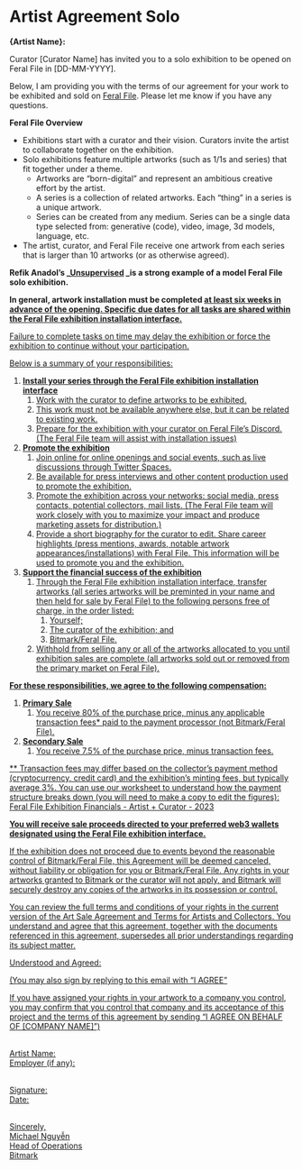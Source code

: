 # Artist Agreement Solo

**{Artist Name}:**

Curator [Curator Name] has invited you to a solo exhibition to be opened on Feral File in [DD-MM-YYYY]. 

Below, I am providing you with the terms of our agreement for your work to be exhibited and sold on [Feral File](https://feralfile.com). Please let me know if you have any questions.

**Feral File Overview**
- Exhibitions start with a curator and their vision. Curators invite the artist to collaborate together on the exhibition.
- Solo exhibitions feature multiple artworks (such as 1/1s and series) that fit together under a theme.
    - Artworks are “born-digital” and represent an ambitious creative effort by the artist. 
    - A series is a collection of related artworks. Each “thing” in a series is a unique artwork.
    - Series can be created from any medium. Series can be a single data type selected from: generative (code), video, image, 3d models, language, etc. 
- The  artist, curator, and Feral File receive one artwork from each series that is larger than 10 artworks (or as otherwise agreed). 

**Refik Anadol’s _[Unsupervised](https://feralfile.com/exhibitions/unsupervised-sla) _is a strong example of a model Feral File solo exhibition.**

**In general, artwork installation must be completed <u>at least six weeks in advance of the opening<u>. Specific due dates for all tasks are shared within the Feral File exhibition installation interface.**

Failure to complete tasks on time may delay the exhibition or force the exhibition to continue without your participation.

Below is a summary of your responsibilities: 
1. **Install your series through the Feral File exhibition installation interface**
    1. Work with the curator to define artworks to be exhibited. 
    1. This work must not be available anywhere else, but it can be related to existing work.
    1. Prepare for the exhibition with your curator on Feral File’s Discord. (The Feral File team will assist with installation issues)
1. **Promote the exhibition**
    1. Join online for online openings and social events, such as live discussions through Twitter Spaces.
    1. Be available for press interviews and other content production used to promote the exhibition.
    1. Promote the exhibition across your networks: social media, press contacts, potential collectors, mail lists. (The Feral File team will work closely with you to maximize your impact and produce marketing assets for distribution.)
    1. Provide a short biography for the curator to edit. Share career highlights (press mentions, awards, notable artwork appearances/installations) with Feral File. This information will be used to promote you and the exhibition.
1. **Support the financial success of the exhibition**
    1. Through the Feral File exhibition installation interface, transfer artworks (all series artworks will be preminted in your name and then held for sale by Feral File)  to the following persons free of charge, in the order listed:
        1. Yourself;
        1. The curator of the exhibition; and
        1. Bitmark/Feral File.
    1. Withhold from selling any or all of the artworks allocated to you until exhibition sales are complete (all artworks sold out or removed from the primary market on Feral File).

**For these responsibilities, we agree to the following compensation:**
1. **Primary Sale**
    1. You receive 80% of the purchase price, minus any applicable transaction fees* paid to the payment processor (not Bitmark/Feral File). 
1. **Secondary Sale**
    1. You receive 7.5% of the purchase price, minus transaction fees.

** Transaction fees may differ based on the collector’s payment method (cryptocurrency, credit card) and the exhibition’s minting fees, but typically average 3%. You can use our worksheet to understand how the payment structure  breaks down (you will need to  make a copy to edit the figures): [Feral File Exhibition Financials - Artist + Curator - 2023](https://docs.google.com/spreadsheets/d/1gpOSaji6kQ3jLjtzQU7ixlATfXmNWq5Cv-vZ_fRx_Qw/edit#gid=1326931850) 

**You will receive sale proceeds directed to your preferred web3 wallets designated using the Feral File exhibition interface.**

If the exhibition does not proceed due to events beyond the reasonable control of Bitmark/Feral File, this Agreement will be deemed canceled, without liability or obligation for you or Bitmark/Feral File.  Any rights in your artworks granted to Bitmark or the  curator will not apply, and  Bitmark will securely destroy any copies of the artworks in its possession or control.

You can review the full terms and conditions of your rights in the current version of the  [Art Sale Agreement](https://feralfile.com/docs/art-sale-agreement) and [Terms for Artists and Collectors](https://feralfile.com/docs/terms-of-artist-collector). You understand and agree that this agreement, together with the documents referenced in this agreement, supersedes all prior understandings regarding its subject matter.

Understood and Agreed:

(You may also sign by replying to this email with “I AGREE”

If you have assigned your rights in your artwork to a company you control, you may confirm that you control that company and its acceptance of this project and the terms of this agreement by sending “I AGREE ON BEHALF OF [COMPANY NAME]”)

<br>Artist Name:
<br>Employer (if any): 

<br>Signature:
<br>Date:

<br>Sincerely,
<br>Michael Nguyễn
<br>Head of Operations
<br>Bitmark

